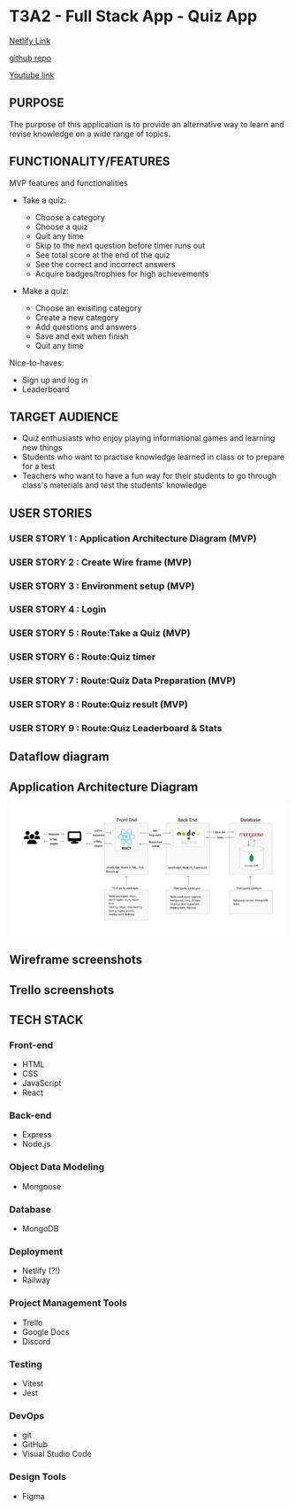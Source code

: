 # T3A2 - Full Stack App - Quiz App

[Netlify Link]()
    
[github repo]()

[Youtube link]()



## PURPOSE
The purpose of this application is to provide an alternative way to learn and revise knowledge on a wide range of topics.   




## FUNCTIONALITY/FEATURES
MVP features and functionalities
* Take a quiz:  
  - Choose a category  
  - Choose a quiz  
  - Quit any time
  - Skip to the next question before timer runs out
  - See total score at the end of the quiz 
  - See the correct and incorrect answers
  - Acquire badges/trophies for high achievements
  
* Make a quiz:
  - Choose an exisiting category 
  - Create a new category
  - Add questions and answers
  - Save and exit when finish
  - Quit any time

Nice-to-haves:
* Sign up and log in 
* Leaderboard


## TARGET AUDIENCE
* Quiz enthusiasts who enjoy playing informational games and learning new things
* Students who want to practise knowledge learned in class or to prepare for a test
* Teachers who want to have a fun way for their students to go through class's materials and test the students' knowledge 

## USER STORIES

### USER STORY 1 : Application Architecture Diagram (MVP)
### USER STORY 2 : Create Wire frame (MVP)
### USER STORY 3 : Environment setup (MVP)
### USER STORY 4 : Login
### USER STORY 5 : Route:Take a Quiz (MVP)
### USER STORY 6 : Route:Quiz timer 
### USER STORY 7 : Route:Quiz Data Preparation (MVP)
### USER STORY 8 : Route:Quiz result (MVP)
### USER STORY 9 : Route:Quiz Leaderboard & Stats
 



## Dataflow diagram

## Application Architecture Diagram
![Application Architecture Diagram](./docs/Application%20Architecture%20Diagram.jpg)


## Wireframe screenshots

## Trello screenshots

## TECH STACK
### Front-end
* HTML
* CSS
* JavaScript
* React
### Back-end
* Express
* Node.js
### Object Data Modeling
* Mongoose
### Database
* MongoDB
### Deployment 
* Netlify (?!)
* Railway
### Project Management Tools
* Trello
* Google Docs
* Discord
### Testing
* Vitest
* Jest
### DevOps
* git
* GitHub
* Visual Studio Code
### Design Tools
* Figma